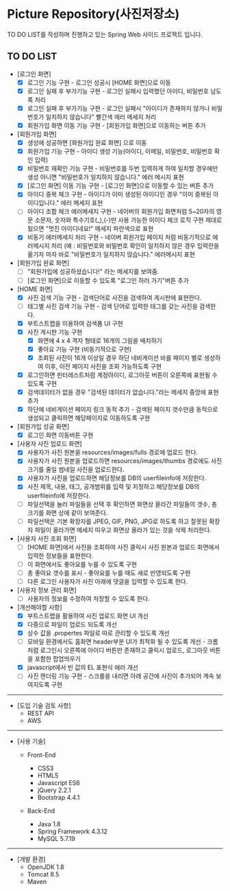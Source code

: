 # Picture Repository(사진저장소)

TO DO LIST를 작성하며 진행하고 있는 Spring Web 사이드 프로젝트 입니다.
 
## TO DO LIST


- [로그인 화면]
    - [x]  로그인 기능 구현 - 로그인 성공시 [HOME 화면]으로 이동
    - [x]  로그인 실패 후 부가기능 구현 - 로그인 실패시 입력했던 아이디, 비밀번호 남도록 처리
    - [x]  로그인 실패 후 부가기능 구현 - 로그인 실패시 "아이디가 존재하지 않거나 비밀번호가 일치하지 않습니다" 빨간색 에러 메세지 처리
    - [x]  회원가입 화면 이동 기능 구현 - [회원가입 화면]으로 이동하는 버튼 추가

- [회원가입 화면]
    - [x]  생성에 성공하면 [화원가입 완료 화면] 으로 이동
    - [x]  회원가입 기능 구현 - 아이디 생성 기능(아이디, 이메일, 비밀번호, 비밀번호 확인 입력)
    - [x]  비밀번호 재확인 기능 구현 - 비밀번호를 두번 입력하게 하여 일치할 경우에만 생성 아니면 "비밀번호가 일치하지 않습니다." 에러 메시지 표현
    - [x]  [로그인 화면] 이동 기능 구현 - [로그인 화면]으로 이동할 수 있는 버튼 추가
    - [x]  아이디 중복 체크 구현 - 아이디가 이미 생성된 아이디인 경우 "이미 중복된 아이디입니다." 에러 메세지 표현
    - [ ]  아이디 조합 체크 에러메세지 구현 - 네이버의 회원가입 화면처럼 5~20자의 영문 소문자, 숫자와 특수기호(_),(-)만 사용 가능한 이이디 체크 로직 구현 제대로 됬으면 "멋진 아이디네요!" 메세지 파란색으로 표현
    - [x]  비동기 에러메세지 처리 구현 - 네이버 회원가입 페이지 처럼 비동기적으로 에러메시지 처리 (예 : 비밀번호와 비밀번호 확인이 일치하지 않은 경우 입력란을 옮기자 마자 바로 "비밀번호가 일치하지 않습니다." 에러메시지 표현

- [회원가입 완료 화면]
    - [ ] "회원가입에 성공하셨습니다!" 라는 메세지를 보여줌.
    - [ ] [로그인 화면]으로 이동할 수 있도록 "로그인 하러 가기"버튼 추가  
    
- [HOME 화면]
    - [x]  사진 검색 기능 구현 - 검색단어로 사진을 검색하여 게시판에 표현한다.
    - [ ]  태그별 사진 검색 기능 구현 - 검색 단어로 입력한 태그를 갖는 사진을 검색한다.
    - [x]  부트스트랩을 이용하여 검색폼 UI 구현
    - [x]  사진 게시판 기능 구현
        - [x]  화면에 4 x 4 격자 형태로 16개의 그림을 배치하기
        - [x]  좋아요 기능 구현 (비동기적으로 구현)
        - [x]  조회된 사진이 16개 이상일 경우 하단 네비게이션 바를 페이지 별로 생성하여 이후, 이전 페이지 사진을 조회 가능하도록 구현
    - [x]  로그인하면 핀터레스트처럼 계정아이디, 로그아웃 버튼이 오른쪽에 표현될 수 있도록 구현
    - [x]  검색데이터가 없을 경우 "검색된 데이터가 없습니다."라는 메세지 중앙에 표현 추가
    - [x]  하단에 네비게이션 페이지 링크 동적 추가 - 검색된 페이지 갯수만큼 동적으로 생성되고 클릭하면 해당페이지로 이동하도록 구현
    
- [회원가입 성공 화면]
    - [x]  로그인 화면 이동버튼 구현

- [사용자 사진 업로드 화면]
    - [x]  사용자가 사진 원본을 resources/images/fulls 경로에 업로드 한다.
    - [x]  사용자가 사진 원본을 업로드하면 resources/images/thumbs 경로에도 사진크기를 줄일 썸네일 사진을 업로드한다.
    - [x]  사용자가 사진을 업로드하면 해당정보를 DB의 userfileinfo에 저장한다.
    - [x]  사진 제목, 내용, 태그, 공개범위를 입력 및 지정하고 해당정보를 DB의 userfileinfo에 저장한다.
    - [ ]  파일선택을 눌러 파일들을 선택 후 확인하면 화면상 올라간 파일들의 갯수, 총 크기를 화면 상에 같이 보여준다.
    - [ ]  파일선택은 기본 확장자를 JPEG, GIF, PNG, JPG로 하도록 하고 잘못된 확장자 파일이 올라가면 메세지 띠우고 화면상 올라가 있는 것을 삭제 처리한다.
       
- [사용자 사진 조회 화면]
    - [ ] [HOME 화면]에서 사진을 조회하여 사진 클릭시 사진 원본과 업로드 화면에서 입력한 정보들을 표현한다.
    - [ ] 이 화면에서도 좋아요를 누를 수 있도록 구현
    - [ ] 총 좋아요 갯수를 표시 - 좋아요를 누를 때도 새로 반영되도록 구현
    - [ ] 다른 로그인 사용자가 사진 아래에 댓글을 입력할 수 있도록 한다.
      
- [사용자 정보 관리 화면]
    - [ ]  사용자의 정보를 수정하여 저장할 수 있도록 한다.
    
- [개선해야할 사항]
    - [x]  부트스트랩을 활용하여 사진 업로드 화면 UI 개선
    - [x]  다중으로 파일이 업로드 되도록 개선
    - [x]  상수 값을 .propertes 파일로 따로 관리할 수 있도록 개선
    - [ ]  모바일 환경에서도 홈화면 header부분 UI가 최적화 될 수 있도록 개선 - 크롬처럼 로그인시 오른쪽에 아이디 버튼만 존재하고 클릭시 업로드, 로그아웃 버튼을 포함한 팝업띄우기
    - [x]  javascript에서 빈 값의 EL 표현식 에러 개선
    - [ ]  사진 렌더링 기능 구현 - 스크롤을 내리면 아래 공간에 사진이 추가되어 계속 보여지도록 구현
 
***
- [도입 기술 검토 사항]
    - REST API
    - AWS
***
- [사용 기술]
    - Front-End
      - CSS3
      - HTML5
      - Javascript ES6
      - jQuery 2.2.1
      - Bootstrap 4.4.1      
      
    - Back-End
      - Java 1.8
      - Spring Framework 4.3.12
      - MySQL 5.7.19
***
- [개발 환경]
    - OpenJDK 1.8
    - Tomcat 8.5
    - Maven

      
